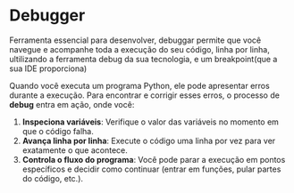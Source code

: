 # Debugger

Ferramenta essencial para desenvolver, debuggar permite que você navegue e acompanhe toda a execução do seu código, linha por linha, ultilizando a ferramenta debug da sua tecnologia, e um breakpoint(que a sua IDE proporciona)

Quando você executa um programa Python, ele pode apresentar erros durante a execução. Para encontrar e corrigir esses erros, o processo de **debug** entra em ação, onde você:

1. **Inspeciona variáveis**: Verifique o valor das variáveis no momento em que o código falha.
2. **Avança linha por linha**: Execute o código uma linha por vez para ver exatamente o que acontece.
3. **Controla o fluxo do programa**: Você pode parar a execução em pontos específicos e decidir como continuar (entrar em funções, pular partes do código, etc.).